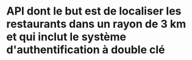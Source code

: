 # API dont le but est de localiser les restaurants dans un rayon de 3 km et qui inclut le système d'authentification à double clé
